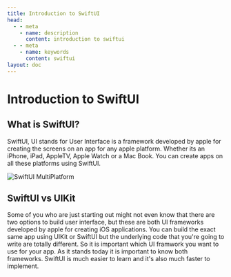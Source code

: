 ```yaml
---
title: Introduction to SwiftUI
head:
  - - meta
    - name: description
      content: introduction to swiftui
  - - meta
    - name: keywords
      content: swiftui
layout: doc
---
```


# Introduction to SwiftUI

## What is SwiftUI?

SwiftUI, UI stands for User Interface is a framework developed by apple for creating the screens on an app for any apple platform. Whether its an iPhone, iPad, AppleTV, Apple Watch or a Mac Book. You can create apps on all these platforms using SwiftUI.

![SwiftUI MultiPlatform](/swiftui/swiftui_multiplatform_app.jpeg)

## SwiftUI vs UIKit

Some of you who are just starting out might not even know that there are two options to build user interface, but these are both UI frameworks developed by apple for creating iOS applications. You can build the exact same app using UIKit or SwiftUI but the underlying code that you're going to write are totally different. So it is important which UI framwork you want to use for your app. As it stands today it is important to know both frameworks. SwiftUI is much easier to learn and it's also much faster to implement.